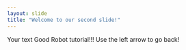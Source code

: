 ```yaml
---
layout: slide
title: "Welcome to our second slide!"
---
```

Your text
Good Robot tutorial!!!
Use the left arrow to go back!